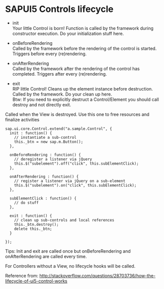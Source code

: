 # SAPUI5 Controls lifecycle

* init      
Your little Control is born! Function is called by the framework during constructor execution. Do your initialization stuff here.

* onBeforeRendering   
Called by the framework before the rendering of the control is started. Triggers before every (re)rendering.

* onAfterRendering   
Called by the framework after the rendering of the control has completed. Triggers after every (re)rendering.

* exit    
RIP little Control! Cleans up the element instance before destruction. Called by the framework. Do your clean up here.   
Btw: If you need to explicitly destruct a Control/Element you should call destroy and not directly exit. 

Called when the View is destroyed. Use this one to free resources and finalize activities


```javasccript
sap.ui.core.Control.extend("a.sample.Control", {
  init : function() {
    // instantiate a sub-control
    this._btn = new sap.m.Button(); 
  },

  onBeforeRendering : function() {
    // deregister a listener via jQuery
    this.$("subelement").off("click", this.subElementClick);
  },

  onAfterRendering : function() {
    // register a listener via jQuery on a sub-element
    this.$("subelement").on("click", this.subElementClick);
  },

  subElementClick : function() {
    // do stuff
  },

  exit : function() {
    // clean up sub-controls and local references
    this._btn.destroy();
    delete this._btn;
  }

});
```
Tips: 
Init and exit are called once but onBeforeRendering and onAfterRendering are called every time.

For Controllers without a View, no lifecycle hooks will be called.



Reference from: http://stackoverflow.com/questions/28703736/how-the-lifecycle-of-ui5-control-works
